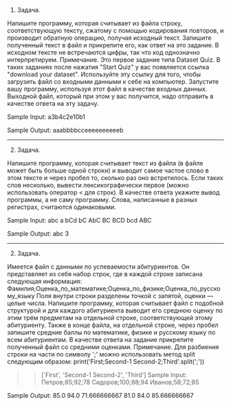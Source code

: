 1) Задача.

Напишите программу, которая считывает из файла строку, соответствующую тексту, сжатому с помощью кодирования повторов, и производит обратную операцию, получая исходный текст.
Запишите полученный текст в файл и прикрепите его, как ответ на это задание.
В исходном тексте не встречаются цифры, так что код однозначно интерпретируем.
Примечание. Это первое задание типа Dataset Quiz. В таких заданиях после нажатия "Start Quiz" у вас появляется ссылка "download your dataset". Используйте эту ссылку для того, чтобы загрузить файл со входными данными к себе на компьютер. Запустите вашу программу, используя этот файл в качестве входных данных. Выходной файл, который при этом у вас получится, надо отправить в качестве ответа на эту задачу.

Sample Input:
a3b4c2e10b1

Sample Output:
aaabbbbcceeeeeeeeeeb

----------------------------------------------------------------------------------------------------------------------------------------
2) Задача.

Напишите программу, которая считывает текст из файла (в файле может быть больше одной строки) и выводит самое частое слово в этом тексте и через пробел то, сколько раз оно встретилось. Если таких слов несколько, вывести лексикографически первое (можно использовать оператор < для строк).
В качестве ответа укажите вывод программы, а не саму программу.
Слова, написанные в разных регистрах, считаются одинаковыми.

Sample Input:
abc a bCd bC AbC BC BCD bcd ABC

Sample Output:
abc 3

----------------------------------------------------------------------------------------------------------------------------------------
2) Задача.

Имеется файл с данными по успеваемости абитуриентов. Он представляет из себя набор строк, где в каждой строке записана следующая информация:
Фамилия;Оценка_по_математике;Оценка_по_физике;Оценка_по_русскому_языку
Поля внутри строки разделены точкой с запятой, оценки — целые числа.
Напишите программу, которая считывает файл с подобной структурой и для каждого абитуриента выводит его среднюю оценку по этим трём предметам на отдельной строке, соответствующей этому абитуриенту.
Также в конце файла, на отдельной строке, через пробел запишите средние баллы по математике, физике и русскому языку по всем абитуриентам.
В качестве ответа на задание прикрепите полученный файл со средними оценками.
Примечание. Для разбиения строки на части по символу ';' можно использовать метод split следующим образом:
print('First;Second-1 Second-2;Third'.split(';'))
>> ['First', 'Second-1 Second-2', 'Third']
Sample Input:
Петров;85;92;78
Сидоров;100;88;94
Иванов;58;72;85

Sample Output:
85.0
94.0
71.666666667
81.0 84.0 85.666666667
